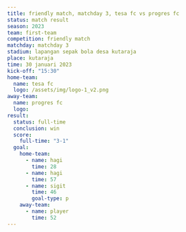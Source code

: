 ```yaml
---
title: friendly match, matchday 3, tesa fc vs progres fc
status: match result
season: 2023
team: first-team
competition: friendly match
matchday: matchday 3
stadium: lapangan sepak bola desa kutaraja
place: kutaraja
time: 30 januari 2023
kick-off: "15:30"
home-team:
  name: tesa fc
  logo: /assets/img/logo-1_v2.png
away-team:
  name: progres fc
  logo: 
result:
  status: full-time
  conclusion: win
  score:
    full-time: "3-1"
  goal:
    home-team:
      - name: hagi
        time: 28
      - name: hagi
        time: 57
      - name: sigit
        time: 46
        goal-type: p
    away-team:
      - name: player
        time: 52
---
```

